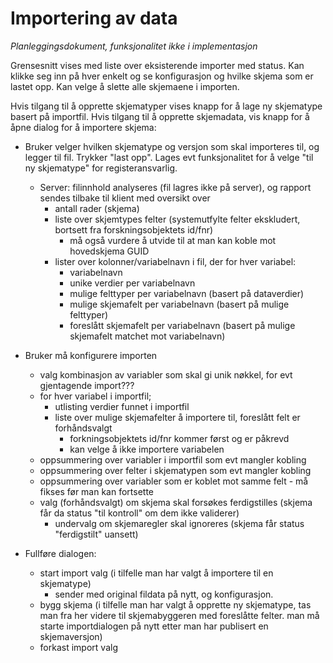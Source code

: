 # Importering av data

*Planleggingsdokument, funksjonalitet ikke i implementasjon*

Grensesnitt vises med liste over eksisterende importer med status. Kan klikke seg inn på hver enkelt og se konfigurasjon og hvilke skjema som er lastet opp. Kan velge å slette alle skjemaene i importen.

Hvis tilgang til å opprette skjematyper vises knapp for å lage ny skjematype basert på importfil.
Hvis tilgang til å opprette skjemadata, vis knapp for å åpne dialog for å importere skjema:

* Bruker velger hvilken skjematype og versjon som skal importeres til, og legger til fil. Trykker "last opp". Lages evt funksjonalitet for å velge "til ny skjematype" for registeransvarlig.

	* Server: filinnhold analyseres (fil lagres ikke på server), og rapport sendes tilbake til klient med oversikt over
		* antall rader (skjema)
		* liste over skjemtypes felter (systemutfylte felter ekskludert, bortsett fra forskningsobjektets id/fnr)
			* må også vurdere å utvide til at man kan koble mot hovedskjema GUID
		* lister over kolonner/variabelnavn i fil, der for hver variabel:
			* variabelnavn
			* unike verdier per variabelnavn
			* mulige felttyper per variabelnavn (basert på dataverdier)
			* mulige skjemafelt per variabelnavn (basert på mulige felttyper)
			* foreslått skjemafelt per variabelnavn (basert på mulige skjemafelt matchet mot variabelnavn)
			
* Bruker må konfigurere importen
	* valg kombinasjon av variabler som skal gi unik nøkkel, for evt gjentagende import???
	* for hver variabel i importfil;
		* utlisting verdier funnet i importfil
		* liste over mulige skjemafelter å importere til, foreslått felt er forhåndsvalgt
			- forkningsobjektets id/fnr kommer først og er påkrevd
			- kan velge å ikke importere variabelen
	* oppsummering over variabler i importfil som evt mangler kobling
	* oppsummering over felter i skjematypen som evt mangler kobling
	* oppsummering over variabler som er koblet mot samme felt - må fikses før man kan fortsette
	* valg (forhåndsvalgt) om skjema skal forsøkes ferdigstilles (skjema får da status "til kontroll" om dem ikke validerer)
		* undervalg om skjemaregler skal ignoreres (skjema får status "ferdigstilt" uansett)

* Fullføre dialogen:
	* start import valg (i tilfelle man har valgt å importere til en skjematype)
		* sender med original fildata på nytt, og konfigurasjon.
	* bygg skjema (i tilfelle man har valgt å opprette ny skjematype, tas man fra her videre til skjemabyggeren med foreslåtte felter. man må starte importdialogen på nytt etter man har publisert en skjemaversjon)
	* forkast import valg
